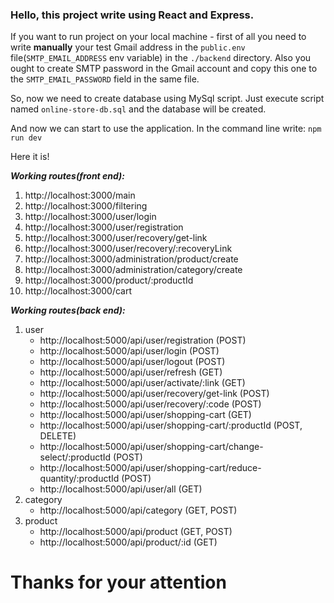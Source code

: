 ### Hello, this project write using React and Express.

If you want to run project on your local machine - first of all you need to write **manually** your test Gmail address in the ```public.env``` file(```SMTP_EMAIL_ADDRESS``` env variable) in the ```./backend``` directory.
Also you ought to create SMTP password in the Gmail account and copy this one to the ```SMTP_EMAIL_PASSWORD``` field in the same file.

So, now we need to create database using MySql script. Just execute script named ```online-store-db.sql``` and the database will be created.

And now we can start to use the application. In the command line write: ```npm run dev```

Here it is!

***Working routes(front end):***
1.  http://localhost:3000/main
2.  http://localhost:3000/filtering
3.  http://localhost:3000/user/login
5.  http://localhost:3000/user/registration
6.  http://localhost:3000/user/recovery/get-link
7.  http://localhost:3000/user/recovery/:recoveryLink
8.  http://localhost:3000/administration/product/create
9.  http://localhost:3000/administration/category/create
10.  http://localhost:3000/product/:productId
11.  http://localhost:3000/cart


***Working routes(back end):***
1. user
    - http://localhost:5000/api/user/registration (POST)
    - http://localhost:5000/api/user/login (POST)
    - http://localhost:5000/api/user/logout (POST)
    - http://localhost:5000/api/user/refresh (GET)
    - http://localhost:5000/api/user/activate/:link (GET)
    - http://localhost:5000/api/user/recovery/get-link (POST)
    - http://localhost:5000/api/user/recovery/:code (POST)
    - http://localhost:5000/api/user/shopping-cart (GET)
    - http://localhost:5000/api/user/shopping-cart/:productId (POST, DELETE)
    - http://localhost:5000/api/user/shopping-cart/change-select/:productId (POST)
    - http://localhost:5000/api/user/shopping-cart/reduce-quantity/:productId (POST)
    - http://localhost:5000/api/user/all (GET)
2. category
    - http://localhost:5000/api/category (GET, POST)
3. product
    - http://localhost:5000/api/product (GET, POST)
    - http://localhost:5000/api/product/:id (GET)

# Thanks for your attention